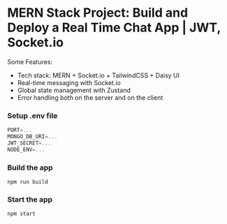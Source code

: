 # MERN Stack Project: Build and Deploy a Real Time Chat App | JWT, Socket.io


Some Features:

-    Tech stack: MERN + Socket.io + TailwindCSS + Daisy UI 
-    Real-time messaging with Socket.io
-    Global state management with Zustand
-    Error handling both on the server and on the client

### Setup .env file

```js
PORT=...
MONGO_DB_URI=...
JWT_SECRET=...
NODE_ENV=...
```

### Build the app

```shell
npm run build
```

### Start the app

```shell
npm start
```
